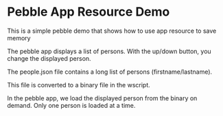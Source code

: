 Pebble App Resource Demo
=================

This is a simple pebble demo that shows how to use app resource to save memory


The pebble app displays a list of persons. With the up/down button, you change the displayed person.


The people.json file contains a long list of persons (firstname/lastname).

This file is converted to a binary file in the wscript.

In the pebble app, we load the displayed person from the binary on demand. Only one person is loaded at a time. 
